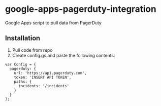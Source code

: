 # google-apps-pagerduty-integration
Google Apps script to pull data from PagerDuty

## Installation

1. Pull code from repo
1. Create config.gs and paste the following contents:

```
var Config = {
  pagerduty: {
    url: 'https://api.pagerduty.com',
    token: 'INSERT API TOKEN',
    paths: {
      incidents: '/incidents'
    }
  }
};
```
